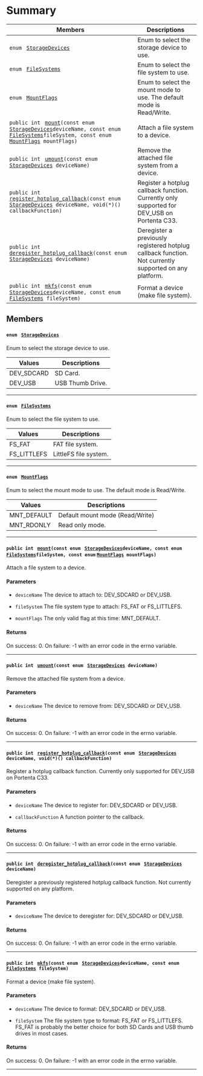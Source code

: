 # Summary

 Members                        | Descriptions                                
--------------------------------|---------------------------------------------
`enum ` [`StorageDevices`](#_arduino___p_o_s_i_x_storage_8h_1a97a26676f4f644e3db23bb63b9227546)            | Enum to select the storage device to use.
`enum ` [`FileSystems`](#_arduino___p_o_s_i_x_storage_8h_1ac01996562b852a6b36ad87908429ad35)            | Enum to select the file system to use.
`enum ` [`MountFlags`](#_arduino___p_o_s_i_x_storage_8h_1a069889b849809b552adf0513c6db2b85)            | Enum to select the mount mode to use. The default mode is Read/Write.
`public int ` [`mount`](#_arduino___p_o_s_i_x_storage_8h_1a22178afb74ae05ab1dcf8c50eb4a9d1f)`(const enum ` [`StorageDevices`](#_arduino___p_o_s_i_x_storage_8h_1a97a26676f4f644e3db23bb63b9227546)` deviceName, const enum ` [`FileSystems`](#_arduino___p_o_s_i_x_storage_8h_1ac01996562b852a6b36ad87908429ad35)` fileSystem, const enum ` [`MountFlags`](#_arduino___p_o_s_i_x_storage_8h_1a069889b849809b552adf0513c6db2b85)` mountFlags)`            | Attach a file system to a device.
`public int ` [`umount`](#_arduino___p_o_s_i_x_storage_8h_1a57b5f0c881dedaf55fe1b9c5fa59e1f8)`(const enum ` [`StorageDevices`](#_arduino___p_o_s_i_x_storage_8h_1a97a26676f4f644e3db23bb63b9227546)` deviceName)`            | Remove the attached file system from a device.
`public int ` [`register_hotplug_callback`](#_arduino___p_o_s_i_x_storage_8h_1a1a914f0970d317b6a74bef4368cbcae8)`(const enum ` [`StorageDevices`](#_arduino___p_o_s_i_x_storage_8h_1a97a26676f4f644e3db23bb63b9227546)` deviceName, void(*)() callbackFunction)`            | Register a hotplug callback function. Currently only supported for DEV_USB on Portenta C33.
`public int ` [`deregister_hotplug_callback`](#_arduino___p_o_s_i_x_storage_8h_1ae80d0ace82aad5ef4a130953290efbd7)`(const enum ` [`StorageDevices`](#_arduino___p_o_s_i_x_storage_8h_1a97a26676f4f644e3db23bb63b9227546)` deviceName)`            | Deregister a previously registered hotplug callback function. Not currently supported on any platform.
`public int ` [`mkfs`](#_arduino___p_o_s_i_x_storage_8h_1a834ae6d0e65c5b47f9d8932f7ad0c499)`(const enum ` [`StorageDevices`](#_arduino___p_o_s_i_x_storage_8h_1a97a26676f4f644e3db23bb63b9227546)` deviceName, const enum ` [`FileSystems`](#_arduino___p_o_s_i_x_storage_8h_1ac01996562b852a6b36ad87908429ad35)` fileSystem)`            | Format a device (make file system).

## Members

#### `enum ` [`StorageDevices`](#_arduino___p_o_s_i_x_storage_8h_1a97a26676f4f644e3db23bb63b9227546) <a id="_arduino___p_o_s_i_x_storage_8h_1a97a26676f4f644e3db23bb63b9227546" class="anchor"></a>

Enum to select the storage device to use.

 Values                         | Descriptions                                
--------------------------------|---------------------------------------------
DEV_SDCARD            | SD Card.
DEV_USB            | USB Thumb Drive.

<hr />

#### `enum ` [`FileSystems`](#_arduino___p_o_s_i_x_storage_8h_1ac01996562b852a6b36ad87908429ad35) <a id="_arduino___p_o_s_i_x_storage_8h_1ac01996562b852a6b36ad87908429ad35" class="anchor"></a>

Enum to select the file system to use.

 Values                         | Descriptions                                
--------------------------------|---------------------------------------------
FS_FAT            | FAT file system.
FS_LITTLEFS            | LittleFS file system.

<hr />

#### `enum ` [`MountFlags`](#_arduino___p_o_s_i_x_storage_8h_1a069889b849809b552adf0513c6db2b85) <a id="_arduino___p_o_s_i_x_storage_8h_1a069889b849809b552adf0513c6db2b85" class="anchor"></a>

Enum to select the mount mode to use. The default mode is Read/Write.

 Values                         | Descriptions                                
--------------------------------|---------------------------------------------
MNT_DEFAULT            | Default mount mode (Read/Write)
MNT_RDONLY            | Read only mode.

<hr />

#### `public int ` [`mount`](#_arduino___p_o_s_i_x_storage_8h_1a22178afb74ae05ab1dcf8c50eb4a9d1f)`(const enum ` [`StorageDevices`](#_arduino___p_o_s_i_x_storage_8h_1a97a26676f4f644e3db23bb63b9227546)` deviceName, const enum ` [`FileSystems`](#_arduino___p_o_s_i_x_storage_8h_1ac01996562b852a6b36ad87908429ad35)` fileSystem, const enum ` [`MountFlags`](#_arduino___p_o_s_i_x_storage_8h_1a069889b849809b552adf0513c6db2b85)` mountFlags)` <a id="_arduino___p_o_s_i_x_storage_8h_1a22178afb74ae05ab1dcf8c50eb4a9d1f" class="anchor"></a>

Attach a file system to a device.

#### Parameters
* `deviceName` The device to attach to: DEV_SDCARD or DEV_USB. 

* `fileSystem` The file system type to attach: FS_FAT or FS_LITTLEFS. 

* `mountFlags` The only valid flag at this time: MNT_DEFAULT. 

#### Returns
On success: 0. On failure: -1 with an error code in the errno variable.
<hr />

#### `public int ` [`umount`](#_arduino___p_o_s_i_x_storage_8h_1a57b5f0c881dedaf55fe1b9c5fa59e1f8)`(const enum ` [`StorageDevices`](#_arduino___p_o_s_i_x_storage_8h_1a97a26676f4f644e3db23bb63b9227546)` deviceName)` <a id="_arduino___p_o_s_i_x_storage_8h_1a57b5f0c881dedaf55fe1b9c5fa59e1f8" class="anchor"></a>

Remove the attached file system from a device.

#### Parameters
* `deviceName` The device to remove from: DEV_SDCARD or DEV_USB. 

#### Returns
On success: 0. On failure: -1 with an error code in the errno variable.
<hr />

#### `public int ` [`register_hotplug_callback`](#_arduino___p_o_s_i_x_storage_8h_1a1a914f0970d317b6a74bef4368cbcae8)`(const enum ` [`StorageDevices`](#_arduino___p_o_s_i_x_storage_8h_1a97a26676f4f644e3db23bb63b9227546)` deviceName, void(*)() callbackFunction)` <a id="_arduino___p_o_s_i_x_storage_8h_1a1a914f0970d317b6a74bef4368cbcae8" class="anchor"></a>

Register a hotplug callback function. Currently only supported for DEV_USB on Portenta C33.

#### Parameters
* `deviceName` The device to register for: DEV_SDCARD or DEV_USB. 

* `callbackFunction` A function pointer to the callback. 

#### Returns
On success: 0. On failure: -1 with an error code in the errno variable.
<hr />

#### `public int ` [`deregister_hotplug_callback`](#_arduino___p_o_s_i_x_storage_8h_1ae80d0ace82aad5ef4a130953290efbd7)`(const enum ` [`StorageDevices`](#_arduino___p_o_s_i_x_storage_8h_1a97a26676f4f644e3db23bb63b9227546)` deviceName)` <a id="_arduino___p_o_s_i_x_storage_8h_1ae80d0ace82aad5ef4a130953290efbd7" class="anchor"></a>

Deregister a previously registered hotplug callback function. Not currently supported on any platform.

#### Parameters
* `deviceName` The device to deregister for: DEV_SDCARD or DEV_USB. 

#### Returns
On success: 0. On failure: -1 with an error code in the errno variable.
<hr />

#### `public int ` [`mkfs`](#_arduino___p_o_s_i_x_storage_8h_1a834ae6d0e65c5b47f9d8932f7ad0c499)`(const enum ` [`StorageDevices`](#_arduino___p_o_s_i_x_storage_8h_1a97a26676f4f644e3db23bb63b9227546)` deviceName, const enum ` [`FileSystems`](#_arduino___p_o_s_i_x_storage_8h_1ac01996562b852a6b36ad87908429ad35)` fileSystem)` <a id="_arduino___p_o_s_i_x_storage_8h_1a834ae6d0e65c5b47f9d8932f7ad0c499" class="anchor"></a>

Format a device (make file system).

#### Parameters
* `deviceName` The device to format: DEV_SDCARD or DEV_USB. 

* `fileSystem` The file system type to format: FS_FAT or FS_LITTLEFS. FS_FAT is probably the better choice for both SD Cards and USB thumb drives in most cases. 

#### Returns
On success: 0. On failure: -1 with an error code in the errno variable.
<hr />
